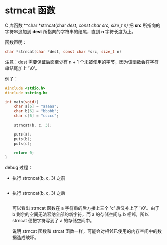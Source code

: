 # strncat 函数

C 库函数 **char *strncat(char *dest, const char *src, size_t n)** 把 **src** 所指向的字符串追加到 **dest** 所指向的字符串的结尾，直到 **n** 字符长度为止。

函数声明：

```c
char *strncat(char *dest, const char *src, size_t n)
```

注意：dest 需要保证后面至少有 n + 1 个未被使用的字节，因为该函数会在字符串结尾加上 '\0'。

例子：

```c
#include <stdio.h>
#include <string.h>

int main(void){
    char a[6] = "aaaaa";
    char b[6] = "bbbbb";
    char c[6] = "ccccc";

    strncat(b, c, 3);

    puts(a);
    puts(b);
    puts(c);

    return 0;
}


```

debug 过程：

* 执行 strcncat(b, c, 3) 之前
  
  <img title="" src="file:///C:/Study/Note/C/picture/屏幕截图%202022-08-19%20092158.png" alt="" data-align="center">

* 执行 strcncat(b, c, 3) 之后
  
  <img src="file:///C:/Study/Note/C/picture/屏幕截图%202022-08-19%20092409.png" title="" alt="" data-align="center">
  
  可以看出 strncat 函数在 a 字符串的后方接上三个 'c' 后又补上了 '\0'。由于 b 剩余的空间无法容纳全部的新字符，而 a 的存储空间与 b 相邻，所以 strncat 便把字符写到了 a 的存储空间中。
  
  说明 strncat 函数和 strcat 函数一样，可能会对相邻已使用的内存空间中的数据造成破坏。
